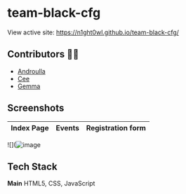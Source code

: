 # team-black-cfg

View active site: https://n1ght0wl.github.io/team-black-cfg/


## Contributors ✍🏼

* [Androulla](https://github.com/n1ght0wl) 
* [Cee](https://github.com/Cee-Cee1)
* [Gemma](https://github.com/Gemkings)

## Screenshots

Index Page              |  Events                   |  Registration form
:-------------------------:|:-------------------------: |:-------------------------: |     
![](![image](https://github.com/user-attachments/assets/a0a9b20b-1ac6-475b-8fdc-bbf2bf0de138)


## Tech Stack

**Main** HTML5, CSS, JavaScript
